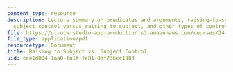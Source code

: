 ```yaml
---
content_type: resource
description: Lecture summary on predicates and arguments, raising-to-subject predicates,
  subject control versus raising to subject, and other types of control of PRO.
file: https://ol-ocw-studio-app-production.s3.amazonaws.com/courses/24-902-language-and-its-structure-ii-syntax-fall-2003/cee1d8041aa0fa1ffe818df736cc1983_mso12D.pdf
file_type: application/pdf
resourcetype: Document
title: Raising to Subject vs. Subject Control
uid: cee1d804-1aa0-fa1f-fe81-8df736cc1983
---
```

